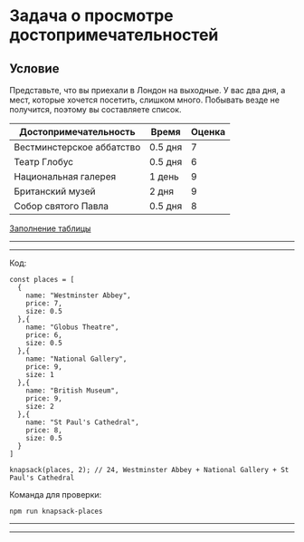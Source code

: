 # Задача о просмотре достопримечательностей

## Условие

Представьте, что вы приехали в Лондон на выходные. У вас два дня, а мест, которые хочется посетить, слишком много. Побывать везде не получится, поэтому вы составляете список.

Достопримечательность|Время|Оценка
-|-|-
Вестминстерское аббатство|0.5 дня|7
Театр Глобус|0.5 дня|6
Национальная галерея|1 день|9
Британский музей|2 дня|9
Собор святого Павла|0.5 дня|8

[Заполнение таблицы](./able.md)

***
***

Код:

```
const places = [
  {
    name: "Westminster Abbey",
    price: 7,
    size: 0.5
  },{
    name: "Globus Theatre",
    price: 6,
    size: 0.5
  },{
    name: "National Gallery",
    price: 9,
    size: 1
  },{
    name: "British Museum",
    price: 9,
    size: 2
  },{
    name: "St Paul's Cathedral",
    price: 8,
    size: 0.5
  }
]

knapsack(places, 2); // 24, Westminster Abbey + National Gallery + St Paul's Cathedral

```

Команда для проверки:

```
npm run knapsack-places
```

***
***